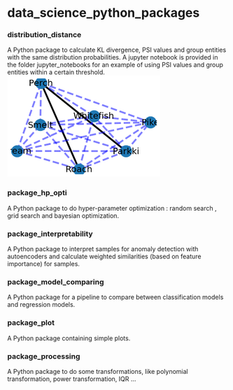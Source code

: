 # data_science_python_packages
### distribution_distance
A Python package to calculate KL divergence, PSI values and group entities with the same distribution probabilities. 
A jupyter notebook is provided in the folder jupyter_notebooks for an example of using PSI values and group entities within a certain threshold.
![alt text](https://github.com/kimakour/data_science_python_packages/blob/main/images/psi_group.png)

### package_hp_opti
A Python package to do hyper-parameter optimization : random search , grid search and bayesian optimization.

### package_interpretability 
A Python package to interpret samples for anomaly detection with autoencoders and calculate weighted similarities (based on feature importance) for samples.

### package_model_comparing
A Python package for a pipeline to compare between classification models and regression models.

### package_plot 
A Python package containing simple plots.

### package_processing
A Python package to do some transformations, like polynomial transformation, power transformation, IQR ...